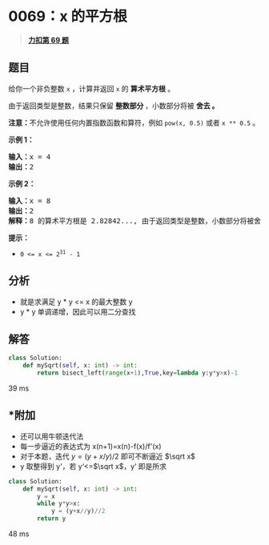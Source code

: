 # 0069：x 的平方根 


> <u>**[力扣第 69 题](https://leetcode.cn/problems/sqrtx/)**</u>

## 题目

<p>给你一个非负整数 <code>x</code> ，计算并返回 <code>x</code> 的 <strong>算术平方根</strong> 。</p>

<p>由于返回类型是整数，结果只保留 <strong>整数部分 </strong>，小数部分将被 <strong>舍去 。</strong></p>

<p><strong>注意：</strong>不允许使用任何内置指数函数和算符，例如 <code>pow(x, 0.5)</code> 或者 <code>x ** 0.5</code> 。</p>



<p><strong>示例 1：</strong></p>

<pre>
<strong>输入：</strong>x = 4
<strong>输出：</strong>2
</pre>

<p><strong>示例 2：</strong></p>

<pre>
<strong>输入：</strong>x = 8
<strong>输出：</strong>2
<strong>解释：</strong>8 的算术平方根是 2.82842..., 由于返回类型是整数，小数部分将被舍去。
</pre>



<p><strong>提示：</strong></p>

<ul>
<li><code>0 &lt;= x &lt;= 2<sup>31</sup> - 1</code></li>
</ul>


## 分析


- 就是求满足 y * y <= x 的最大整数 y 
- y * y 单调递增，因此可以用二分查找

## 解答

```python
class Solution:
    def mySqrt(self, x: int) -> int:
        return bisect_left(range(x+1),True,key=lambda y:y*y>x)-1
```

39 ms

## *附加

- 还可以用牛顿迭代法
- 每一步逼近的表达式为 x(n+1)=x(n)-f(x)/f'(x)
- 对于本题，迭代 $y=(y+x/y)/2$ 即可不断逼近 $\sqrt x$
- y 取整得到 y'，若 y‘<=$\sqrt x$，y‘ 即是所求

```python
class Solution:
    def mySqrt(self, x: int) -> int:
        y = x
        while y*y>x:
            y = (y+x//y)//2
        return y
```
48 ms
